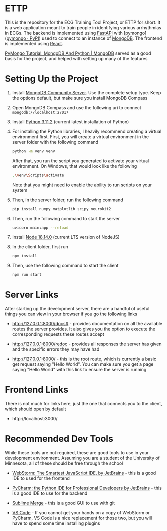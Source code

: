 # ETTP

This is the repository for the ECG Training Tool Project, or ETTP for short. It is a web application meant to train people in identifying various arrhythmias in ECGs. The backend is implemented using [FastAPI](https://fastapi.tiangolo.com/) with [pymongo]([pymongo · PyPI](https://pypi.org/project/pymongo/)) used to connect to an instance of [MongoDB](https://www.mongodb.com/). The frontend is implemented using [React](https://reactjs.org/).

[PyMongo Tutorial: MongoDB And Python | MongoDB](https://www.mongodb.com/languages/python/pymongo-tutorial) served as a good basis for the project, and helped with setting up many of the features

# Setting Up the Project

1. Install [MongoDB Community Server](https://www.mongodb.com/try/download/community). Use the complete setup type. Keep the options default, but make sure you install MongoDB Compass 

2. Open MongoDB Compass and use the following uri to connect `mongodb://localhost:27017`

3. Install [Python 3.11.2](https://www.python.org/downloads/) (current latest installation of Python)

4. For installing the Python libraries, I heavily recommend creating a virtual environment first. First, you will create a virtual environment in the server folder with the following command
   
   ```bash
   python -m venv venv
   ```
   
   After that, you run the script you generated to activate your virtual environment. On Windows, that would look like the following
   
   ```bash
   .\venv\Scripts\activate
   ```
   
   Note that you might need to enable the ability to run scripts on your system

5. Then, in the server folder, run the following command
   
   ```bash
   pip install numpy matplotlib scipy neurokit2 
   ```

6. Then, run the following command to start the server
   
   ```bash
   uvicorn main:app --reload
   ```

7. Install [Node 18.14.0](https://nodejs.org/en/) (current LTS version of NodeJS)

8. In the client folder, first run
   
   ```bash
   npm install
   ```

9. Then, use the following command to start the client
   
   ```bash
   npm run start
   ```

# Server Links

After starting up the development server, there are a handful of useful things you can view in your browser if you go the following links

- http://127.0.0.1:8000/docs# - provides documentation on all the available routes the server provides. It also gives you the option to execute the corresponding requests these routes accept

- http://127.0.0.1:8000/redoc - provides all responses the server has given and the specific errors they may have had

- http://127.0.0.1:8000/ - this is the root route, which is currently a basic get request saying "Hello World". You can make sure you get a page saying "Hello World" with this link to ensure the server is running

# Frontend Links

There is not much for links here, just the one that connects you to the client, which should open by default

- http://localhost:3000/

# Recommended Dev Tools

While these tools are not required, these are good tools to use in your development environment. Assuming you are a student of the University of Minnesota, all of these should be free through the school

- [WebStorm: The Smartest JavaScript IDE, by JetBrains](https://www.jetbrains.com/webstorm/) - this is a good IDE to used for the frontend

- [PyCharm: the Python IDE for Professional Developers by JetBrains](https://www.jetbrains.com/pycharm/) - this is a good IDE to use for the backend

- [Sublime Merge](https://www.sublimemerge.com/) - this is a good GUI to use with git

- [VS Code](https://code.visualstudio.com/) - If you cannot get your hands on a copy of WebStorm or PyCharm, VS Code is a nice replacement for those two, but you will have to spend some time installing plugins
